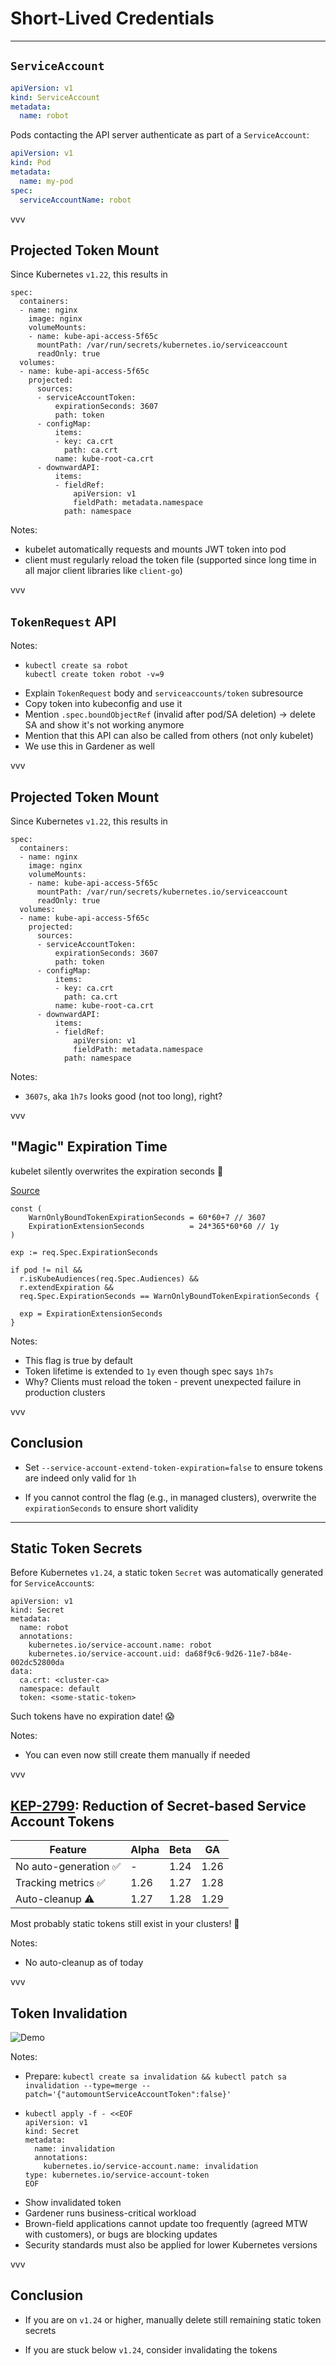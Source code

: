 # Short-Lived Credentials

---

## `ServiceAccount`

```yaml
apiVersion: v1
kind: ServiceAccount
metadata:
  name: robot
```

Pods contacting the API server authenticate as part of a `ServiceAccount`:

```yaml
apiVersion: v1
kind: Pod
metadata:
  name: my-pod
spec:
  serviceAccountName: robot
```

vvv

## Projected Token Mount

Since Kubernetes `v1.22`, this results in

```yaml[|9-26|5-8]
spec:
  containers:
  - name: nginx
    image: nginx
    volumeMounts:
    - name: kube-api-access-5f65c
      mountPath: /var/run/secrets/kubernetes.io/serviceaccount
      readOnly: true
  volumes:
  - name: kube-api-access-5f65c
    projected:
      sources:
      - serviceAccountToken:
          expirationSeconds: 3607
          path: token
      - configMap:
          items:
          - key: ca.crt
            path: ca.crt
          name: kube-root-ca.crt
      - downwardAPI:
          items:
          - fieldRef:
              apiVersion: v1
              fieldPath: metadata.namespace
            path: namespace
```

Notes:
- kubelet automatically requests and mounts JWT token into pod
- client must regularly reload the token file (supported since long time in all major client libraries like `client-go`)

vvv

## `TokenRequest` API

Notes:
- ```shell
  kubectl create sa robot
  kubectl create token robot -v=9
  ```
- Explain `TokenRequest` body and `serviceaccounts/token` subresource
- Copy token into kubeconfig and use it
- Mention `.spec.boundObjectRef` (invalid after pod/SA deletion) -> delete SA and show it's not working anymore
- Mention that this API can also be called from others (not only kubelet)
- We use this in Gardener as well

vvv

## Projected Token Mount

Since Kubernetes `v1.22`, this results in

```yaml[|14]
spec:
  containers:
  - name: nginx
    image: nginx
    volumeMounts:
    - name: kube-api-access-5f65c
      mountPath: /var/run/secrets/kubernetes.io/serviceaccount
      readOnly: true
  volumes:
  - name: kube-api-access-5f65c
    projected:
      sources:
      - serviceAccountToken:
          expirationSeconds: 3607
          path: token
      - configMap:
          items:
          - key: ca.crt
            path: ca.crt
          name: kube-root-ca.crt
      - downwardAPI:
          items:
          - fieldRef:
              apiVersion: v1
              fieldPath: metadata.namespace
            path: namespace
```

Notes:
- `3607s`, aka `1h7s` looks good (not too long), right?

vvv

## "Magic" Expiration Time

kubelet silently overwrites the expiration seconds 👻


[Source](https://github.com/kubernetes/kubernetes/blob/475f9010f5faa7bdd439944a6f5f1ec206297602/pkg/registry/core/serviceaccount/storage/token.go#L177-L180)

```go[|8-11|10-11,2|3,13]
const (
	WarnOnlyBoundTokenExpirationSeconds = 60*60+7 // 3607
	ExpirationExtensionSeconds          = 24*365*60*60 // 1y
)

exp := req.Spec.ExpirationSeconds

if pod != nil &&
  r.isKubeAudiences(req.Spec.Audiences) &&
  r.extendExpiration &&
  req.Spec.ExpirationSeconds == WarnOnlyBoundTokenExpirationSeconds {

  exp = ExpirationExtensionSeconds
}
```

Notes:
- This flag is true by default
- Token lifetime is extended to `1y` even though spec says `1h7s`
- Why? Clients must reload the token - prevent unexpected failure in production clusters

vvv

## Conclusion

- Set `--service-account-extend-token-expiration=false` to ensure tokens are indeed only valid for `1h`

- If you cannot control the flag (e.g., in managed clusters), overwrite the `expirationSeconds` to ensure short validity

---

## Static Token Secrets

Before Kubernetes `v1.24`, a static token `Secret` was automatically generated for `ServiceAccount`s:

```yaml[|11]
apiVersion: v1
kind: Secret
metadata:
  name: robot
  annotations:
    kubernetes.io/service-account.name: robot
    kubernetes.io/service-account.uid: da68f9c6-9d26-11e7-b84e-002dc52800da
data:
  ca.crt: <cluster-ca>
  namespace: default
  token: <some-static-token>
```

Such tokens have no expiration date! 😱

Notes:
- You can even now still create them manually if needed

vvv

## [KEP-2799](https://github.com/kubernetes/enhancements/tree/master/keps/sig-auth/2799-reduction-of-secret-based-service-account-token): Reduction of Secret-based Service Account Tokens

| Feature | Alpha | Beta | GA |
| -------- | ---- | ---- | -- |
| No auto-generation ✅ | - | 1.24 | 1.26 |
| Tracking metrics ✅ | 1.26 | 1.27 | 1.28 |
| Auto-cleanup ⚠️ | 1.27 | 1.28 | 1.29 |

Most probably static tokens still exist in your clusters! 👹

Notes:
- No auto-cleanup as of today

vvv

## Token Invalidation

![Demo](../assets/demo-time.gif)
<!-- .element: style="r-stretch" --> 

Notes:
- Prepare: `kubectl create sa invalidation && kubectl patch sa invalidation --type=merge --patch='{"automountServiceAccountToken":false}'`
- ```shell
  kubectl apply -f - <<EOF
  apiVersion: v1
  kind: Secret
  metadata:
    name: invalidation
    annotations:
      kubernetes.io/service-account.name: invalidation
  type: kubernetes.io/service-account-token
  EOF
  ```
- Show invalidated token
- Gardener runs business-critical workload
- Brown-field applications cannot update too frequently (agreed MTW with customers), or bugs are blocking updates
- Security standards must also be applied for lower Kubernetes versions

vvv

## Conclusion

- If you are on `v1.24` or higher, manually delete still remaining static token secrets

- If you are stuck below `v1.24`, consider invalidating the tokens

